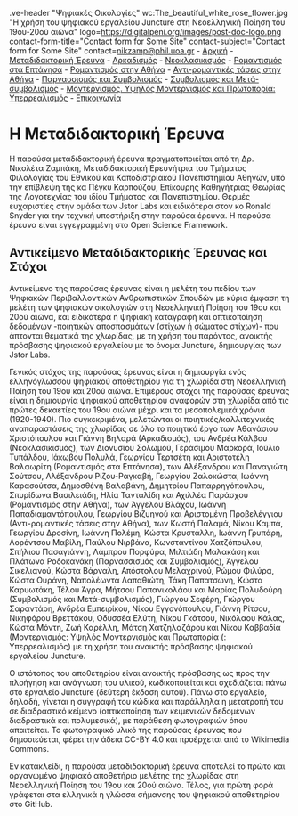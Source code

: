 .ve-header "Ψηφιακές Οικολογίες" wc:The_beautiful_white_rose_flower.jpg "Η χρήση του ψηφιακού εργαλείου Juncture στη Νεοελληνική Ποίηση του 19ου-20ού αιώνα" logo=https://digitalpeni.org/images/post-doc-logo.png contact-form-title="Contact form for Some Site" contact-subject="Contact form for Some Site" contact=nikzamp@phil.uoa.gr
    - [Αρχική](/)
    - [Μεταδιδακτορική Έρευνα](/έρευνα)
    - [Αρκαδισμός](/aρκαδισμός)
    - [Νεοκλασικισμός](/nεοκλασικισμός)
    - [Ρομαντισμός στα Επτάνησα](/pομαντισμός-στα-eπτάνησα)
    - [Ρομαντισμός στην Αθήνα](/pομαντισμός-στην-aθήνα)
    - [Αντι-ρομαντικές τάσεις στην Αθήνα](/aντι-ρομαντικές-τάσεις-στην-Αθήνα)
    - [Παρνασσισμός και Συμβολισμός](/παρνασσισμός-συμβολισμός)
    - [Συμβολισμός και Μετά-συμβολισμός](/Συμβολισμός-Μετα-συμβολισμός)
    - [Μοντερνισμός. Υψηλός Μοντερνισμός και Πρωτοπορία: Υπερρεαλισμός](/μοντερνισμός-υψηλός-μοντερνισμός-πρωτοπορία-υπερρεαλισμός)
    - [Επικοινωνία](/contact)
    
# Η Μεταδιδακτορική Έρευνα

Η παρούσα μεταδιδακτορική έρευνα πραγματοποιείται από τη Δρ. Νικολέτα Ζαμπάκη, Μεταδιδακτορική Ερευνήτρια του Τμήματος Φιλολογίας του Εθνικού και Καποδιστριακού Πανεπιστημίου Αθηνών, υπό την επίβλεψη της κα Πέγκυ Καρπούζου, Επίκουρης Καθηγήτριας Θεωρίας της Λογοτεχνίας του ιδίου Τμήματος και Πανεπιστημίου. Θερμές ευχαριστίες στην ομάδα των Jstor Labs και ειδικότερα στον κο Ronald Snyder για την τεχνική υποστήριξη στην παρούσα έρευνα. Η παρούσα έρευνα είναι εγγεγραμμένη στο Open Science Framework.

## Αντικείμενο Μεταδιδακτορικής Έρευνας και Στόχοι

Αντικείμενο της παρούσας έρευνας είναι η μελέτη του πεδίου των Ψηφιακών Περιβαλλοντικών Ανθρωπιστικών Σπουδών με κύρια έμφαση τη μελέτη των ψηφιακών οικολογιών στη Νεοελληνική Ποίηση του 19ου και 20ού αιώνα, και ειδικότερα η ψηφιακή καταγραφή και οπτικοποίηση δεδομένων -ποιητικών αποσπασμάτων (στίχων ή σώματος στίχων)- που άπτονται θεματικά της χλωρίδας, με τη χρήση του παρόντος, ανοικτής πρόσβασης ψηφιακού εργαλείου με το όνομα Juncture, δημιουργίας των Jstor Labs. 

Γενικός στόχος της παρούσας έρευνας είναι η δημιουργία ενός ελληνόγλωσσου ψηφιακού αποθετηρίου για τη χλωρίδα στη Νεοελληνική Ποίηση του 19ου και 20ού αιώνα. Επιμέρους στόχοι της παρούσας έρευνας είναι η δημιουργία ψηφιακού αποθετηρίου αναφορών στη χλωρίδα από τις πρώτες δεκαετίες του 19ου αιώνα μέχρι και τα μεσοπολεμικά χρόνια (1920-1940). Πιο συγκεκριμένα, μελετώνται οι ποιητικές/καλλιτεχνικές αναπαραστάσεις της χλωρίδας σε όλο το ποιητικό έργο των Αθανάσιου Χριστόπουλου και Γιάννη Βηλαρά (Αρκαδισμός), του Ανδρέα Κάλβου (Νεοκλασικισμός), των Διονυσίου Σολωμού, Γεράσιμου Μαρκορά, Ιούλιο Τυπάλδου, Ιάκωβου Πολυλά, Γεωργίου Τερτσέτη και Αριστοτέλη Βαλαωρίτη (Ρομαντισμός στα Επτάνησα), των Αλέξανδρου και Παναγιώτη Σούτσου, Αλέξανδρου Ρίζου-Ραγκαβή, Γεωργίου Ζαλοκώστα, Ιωάννη Καρασούτσα, Δημοσθένη Βαλαβάνη, Δημητρίου Παπαρρηγόπουλου, Σπυρίδωνα Βασιλειάδη, Ηλία Τανταλίδη και Αχιλλέα Παράσχου (Ρομαντισμός στην Αθήνα), των Άγγελου Βλάχου, Ιωάννη Παπαδιαμαντόπουλου, Γεωργίου Βιζυηνού και Αριστομένη Προβελέγγιου (Αντι-ρομαντικές τάσεις στην Αθήνα), των Κωστή Παλαμά, Νίκου Καμπά, Γεωργίου Δροσίνη, Ιωάννη Πολέμη, Κώστα Κρυστάλλη, Ιωάννη Γρυπάρη, Λορέντσου Μαβίλη, Παύλου Νιρβάνα, Κωνσταντίνου Χατζόπουλου, Σπήλιου Πασαγιάννη, Λάμπρου Πορφύρα, Μιλτιάδη Μαλακάση και Πλάτωνα Ροδοκανάκη (Παρνασσισμός και Συμβολισμός), Άγγελου Σικελιανού, Κώστα Βάρναλη, Απόστολου Μελαχρινού, Ρώμου Φιλύρα, Κώστα Ουράνη, Ναπολέωντα Λαπαθιώτη, Τάκη Παπατσώνη, Κώστα Καρυωτάκη, Τέλου Άγρα, Μήτσου Παπανικολάου και Μαρίας Πολυδούρη (Συμβολισμός και Μετά-συμβολισμός), Γιώργου Σεφέρη, Γιώργου Σαραντάρη, Ανδρέα Εμπειρίκου, Νίκου Εγγονόπουλου, Γιάννη Ρίτσου, Νικηφόρου Βρεττάκου, Οδυσσέα Ελύτη, Νίκου Γκάτσου, Νικόλαου Κάλας, Κώστα Μόντη, Ζωή Καρέλλη, Μάτση Χατζηλαζάρου και Νίκου Καββαδία (Μοντερνισμός: Υψηλός Μοντερνισμός και Πρωτοπορία (: Υπερρεαλισμός) με τη χρήση του ανοικτής πρόσβασης ψηφιακού εργαλείου Juncture. 

Ο ιστότοπος του αποθετηρίου είναι ανοικτής πρόσβασης ως προς την πλοήγηση και ανάγνωση του υλικού, κωδικοποιείται και σχεδιάζεται πάνω στο εργαλείο Juncture (δεύτερη έκδοση αυτού). Πάνω στο εργαλείο, δηλαδή, γίνεται η συγγραφή του κώδικα και παράλληλα η μετατροπή του σε διαδραστικό κείμενο (οπτικοποίηση των κειμενικών δεδομένων διαδραστικά και πολυμεσικά), με παράθεση φωτογραφιών όπου απαιτείται. Το φωτογραφικό υλικό της παρούσας έρευνας που δημοσιεύεται, φέρει την άδεια CC-BY 4.0 και προέρχεται από το Wikimedia Commons.   

Εν κατακλείδι, η παρούσα μεταδιδακτορική έρευνα αποτελεί το πρώτο και οργανωμένο ψηφιακό αποθετήριο μελέτης της χλωρίδας στη Νεοελληνική Ποίηση του 19ου και 20ού αιώνα. Τέλος, για πρώτη φορά γράφεται στα ελληνικά η γλώσσα σήμανσης του ψηφιακού αποθετηρίου στο GitHub. 
